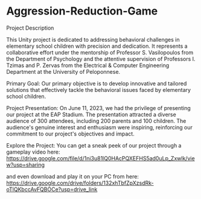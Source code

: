 # Aggression-Reduction-Game

Project Description

This Unity project is dedicated to addressing behavioral challenges in elementary school children with precision and dedication. It represents a collaborative effort under the mentorship of Professor S. Vasilopoulos from the Department of Psychology and the attentive supervision of Professors I. Tzimas and P. Zervas from the Electrical & Computer Engineering Department at the University of Peloponnese.

Primary Goal: Our primary objective is to develop innovative and tailored solutions that effectively tackle the behavioral issues faced by elementary school children.

Project Presentation: On June 11, 2023, we had the privilege of presenting our project at the EAP Stadium. The presentation attracted a diverse audience of 300 attendees, including 200 parents and 100 children. The audience's genuine interest and enthusiasm were inspiring, reinforcing our commitment to our project's objectives and impact.

Explore the Project: You can get a sneak peek of our project through a gameplay video here:
https://drive.google.com/file/d/1ni3u81lQ0HAcPQXEFHS5ad0uLp_Zxwlk/view?usp=sharing

and even download and play it on your PC from here:
https://drive.google.com/drive/folders/132xhTbfZpXzsdRk-oTlQKbccAvFQBOCe?usp=drive_link
